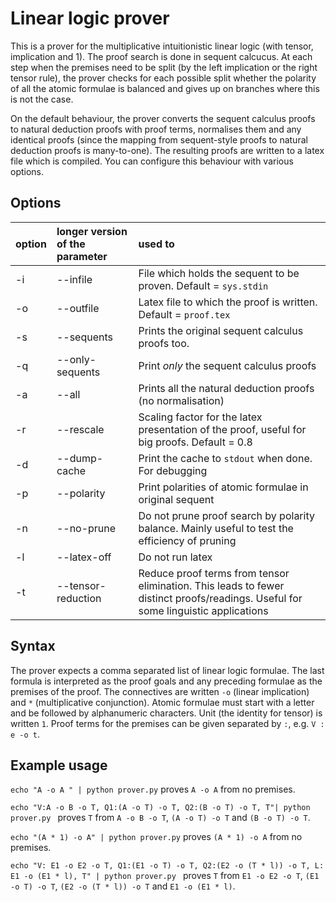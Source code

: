 # Linear logic prover

This is a prover for the multiplicative intuitionistic linear logic (with tensor, implication and 1). The proof search is done in sequent calcucus. At each step when the premises need to be split (by the left implication or the right tensor rule), the prover checks for each possible split whether the polarity of all the atomic formulae is balanced and gives up on branches where this is not the case.

On the default behaviour, the prover converts the sequent calculus proofs to natural deduction proofs with proof terms, normalises them and any identical proofs (since the mapping from sequent-style proofs to natural deduction proofs is many-to-one). The resulting proofs are written to a latex file which is compiled. You can configure this behaviour with various options.

## Options

| option | longer version of the parameter | used to  |
| :---   | :-| :- |
| -i | --infile | File which holds the sequent to be proven. Default = `sys.stdin`|
| -o | --outfile | Latex file to which the proof is written. Default = `proof.tex` |
| -s | --sequents | Prints the original sequent calculus proofs too. |
| -q | --only-sequents | Print *only* the sequent calculus proofs |
| -a | --all | Prints all the natural deduction proofs (no normalisation) |
| -r | --rescale | Scaling factor for the latex presentation of the proof, useful for big proofs. Default = 0.8 |
| -d | --dump-cache | Print the cache to `stdout` when done. For debugging |
| -p | --polarity | Print polarities of atomic formulae in original sequent |
| -n | --no-prune | Do not prune proof search by polarity balance. Mainly useful to test the efficiency of pruning |
| -l | --latex-off | Do not run latex |
| -t | --tensor-reduction | Reduce proof terms from tensor elimination. This leads to fewer distinct proofs/readings. Useful for some linguistic applications |

## Syntax

The prover expects a comma separated list of linear logic formulae. The last formula is interpreted as the proof goals and any preceding formulae as the premises of the proof. The connectives are written `-o` (linear implication) and `*` (multiplicative conjunction). Atomic formulae must start with a letter and be followed by alphanumeric characters. Unit (the identity for tensor) is written `1`. Proof terms for the premises can be given separated by `:`, e.g. `V : e -o t`. 

## Example usage

`echo "A -o A " | python prover.py` proves `A -o A` from no premises.

`echo "V:A -o B -o T, Q1:(A -o T) -o T, Q2:(B -o T) -o T, T"| python prover.py ` proves `T` from `A -o B -o T`, `(A -o T) -o T` and `(B -o T) -o T`.

`echo "(A * 1) -o A" | python prover.py` proves `(A * 1) -o A` from no premises. 

`echo "V: E1 -o E2 -o T, Q1:(E1 -o T) -o T, Q2:(E2 -o (T * l)) -o T, L: E1 -o (E1 * l), T" | python prover.py ` proves `T` from `E1 -o E2 -o T`, `(E1 -o T) -o T`, `(E2 -o (T * l)) -o T` and `E1 -o (E1 * l)`. 

